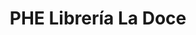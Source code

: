 ---
title: "PHE Librería La Doce"
url: /san-isidro-de-el-general/phe-libreria-la-doce/
shop: Schreibwaren
---